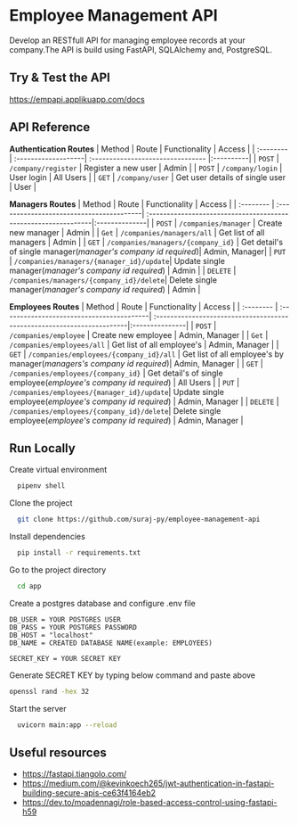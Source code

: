 
# Employee Management API

Develop an RESTfull API for managing employee records at your company.The API is build using FastAPI, SQLAlchemy and, PostgreSQL.

## Try & Test the API
https://empapi.applikuapp.com/docs

## API Reference

**Authentication Routes**
| Method    | Route               | Functionality                     | Access    |
| :-------- | :-------------------| :-------------------------------- |:----------|
| `POST`    | `/company/register` | Register a new user               | Admin     |
| `POST`    | `/company/login`    | User login                        | All Users |
| `GET`     | `/company/user`     | Get user details of single user   | User      |

**Managers Routes**
| Method    | Route                                    | Functionality                                                  | Access        |
| :-------- | :----------------------------------------| :--------------------------------------------------------------|:--------------|
| `POST`    | `/companies/manager`                     | Create new manager                                             | Admin         |
| `Get`     | `/companies/managers/all`                | Get list of all managers                                       | Admin         |
| `GET`     | `/companies/managers/{company_id}`       | Get detail's of single manager(*manager's company id required*)| Admin, Manager|
| `PUT`     | `/companies/managers/{manager_id}/update`| Update single manager(*manager's company id required*)         | Admin         |
| `DELETE`  | `/companies/managers/{company_id}/delete`| Delete single manager(*manager's company id required*)         | Admin         |

**Employees Routes**
| Method    | Route                                     | Functionality                                                          | Access         |
| :-------- | :-----------------------------------------| :----------------------------------------------------------------------|:---------------|
| `POST`    | `/companies/employee`                     | Create new employee                                                    | Admin, Manager |
| `Get`     | `/companies/employees/all`                | Get list of all employee's                                             | Admin, Manager |
| `GET`     | `/companies/employees/{company_id}/all`   | Get list of all employee's by manager(*managers's company id required*)| Admin, Manager |
| `GET`     | `/companies/employees/{company_id}`       | Get detail's of single employee(*employee's company id required*)      | All Users      |
| `PUT`     | `/companies/employees/{manager_id}/update`| Update single employee(*employee's company id required*)               | Admin, Manager |
| `DELETE`  | `/companies/employees/{company_id}/delete`| Delete single employee(*employee's company id required*)               | Admin, Manager |

## Run Locally

Create virtual environment

```bash
  pipenv shell
```

Clone the project

```bash
  git clone https://github.com/suraj-py/employee-management-api
```
Install dependencies

```bash
  pip install -r requirements.txt
```

Go to the project directory

```bash
  cd app
```

Create a postgres database and configure .env file

```code
DB_USER = YOUR POSTGRES USER
DB_PASS = YOUR POSTGRES PASSWORD
DB_HOST = "localhost"
DB_NAME = CREATED DATABASE NAME(example: EMPLOYEES)

SECRET_KEY = YOUR SECRET KEY
```
Generate SECRET KEY by typing below command and paste above

```bash
openssl rand -hex 32
```

Start the server

```bash
  uvicorn main:app --reload
```


## Useful resources
- https://fastapi.tiangolo.com/
- https://medium.com/@kevinkoech265/jwt-authentication-in-fastapi-building-secure-apis-ce63f4164eb2
- https://dev.to/moadennagi/role-based-access-control-using-fastapi-h59




